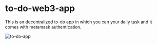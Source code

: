 # to-do-web3-app

This is an decentralized to-do app in which you can your daily task and it comes with metamask authentication.

![to-do-app](https://user-images.githubusercontent.com/113430857/193411145-145df5d2-14b1-4a23-a9a5-4feef5b4ad6b.png)
